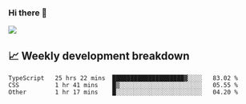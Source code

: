 ### Hi there 👋
<img align="center" src="https://github-readme-stats.vercel.app/api?username=Tumao727&show_icons=true&hide_title=true&theme=dracula" />


## 📈 Weekly development breakdown
<!--START_SECTION:waka-->

```text
TypeScript   25 hrs 22 mins  ████████████████████▓░░░░   83.02 %
CSS          1 hr 41 mins    █▒░░░░░░░░░░░░░░░░░░░░░░░   05.55 %
Other        1 hr 17 mins    █░░░░░░░░░░░░░░░░░░░░░░░░   04.20 %
```

<!--END_SECTION:waka-->